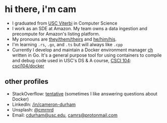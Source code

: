 # hi there, i'm cam

- I graduated from [USC Viterbi](https://viterbischool.usc.edu/) in Computer Science 
- I work as an SDE at Amazon. My team owns a data ingestion and precompute for Amazon's listing platform.
- My pronouns are [they/them/theirs](https://pronoun.is/they/.../themselves) and [he/him/his](https://pronoun.is/he/.../himself). 
- I'm learning `.rs`, `.go`, and `.ts` but will always like `.cpp`
- Currently I develop and maintain a Docker environment manager [ch](https://github.com/camerondurham/ch) written in Go. It's a general purpose tool for using containers to compile and debug code used in USC's DS & A course, [CSCI 104](https://bytes.usc.edu/cs104/): [csci104/docker](https://github.com/csci104/docker)


## other profiles

- StackOverflow: [tentative](https://stackoverflow.com/users/story/4676641) (sometimes I like answering questions about Docker)
- LinkedIn: [/in/cameron-durham](https://www.linkedin.com/in/cameron-durham/)
- Unsplash: [@cmrnrd](https://unsplash.com/@cmrnrd)
- Email: [cdurham@usc.edu](mailto:cdurham@usc.edu), [camrs@protonmail.com](mailto:camrs@protonmail.com)
